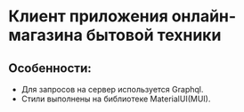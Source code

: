 # Клиент приложения онлайн-магазина бытовой техники

## Особенности:
* Для запросов на сервер используется Graphql.
* Стили выполнены на библиотеке MaterialUI(MUI).

 

